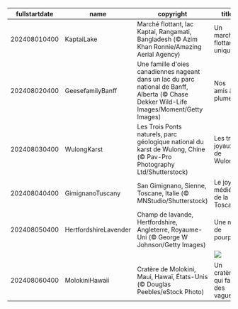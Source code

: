 |fullstartdate|name|copyright|title|image|
|--|--|--|--|--|
202408010400|KaptaiLake|Marché flottant, lac Kaptai, Rangamati, Bangladesh (© Azim Khan Ronnie/Amazing Aerial Agency)|Un marché flottant unique|![](/fr-CA/2024/08/202408010400KaptaiLake.jpg)|
202408020400|GeesefamilyBanff|Une famille d'oies canadiennes nageant dans un lac du parc national de Banff, Alberta (© Chase Dekker Wild-Life Images/Moment/Getty Images)|Nos amis à plumes|![](/fr-CA/2024/08/202408020400GeesefamilyBanff.jpg)|
202408030400|WulongKarst|Les Trois Ponts naturels, parc géologique national du karst de Wulong, Chine (© Pav-Pro Photography Ltd/Shutterstock)|Les trois joyaux de Wulong|![](/fr-CA/2024/08/202408030400WulongKarst.jpg)|
202408040400|GimignanoTuscany|San Gimignano, Sienne, Toscane, Italie (© MNStudio/Shutterstock)|Le joyau médiéval de la Toscane|![](/fr-CA/2024/08/202408040400GimignanoTuscany.jpg)|
202408050400|HertfordshireLavender|Champ de lavande, Hertfordshire, Angleterre, Royaume-Uni (© George W Johnson/Getty Images)|Une mer de pourpre|![](/fr-CA/2024/08/202408050400HertfordshireLavender.jpg)|
||||![](/fr-CA/2024/08/.jpg)|
202408060400|MolokiniHawaii|Cratère de Molokini, Maui, Hawaï, États-Unis (© Douglas Peebles/eStock Photo)|Un cratère qui fait des vagues|![](/fr-CA/2024/08/202408060400MolokiniHawaii.jpg)|
